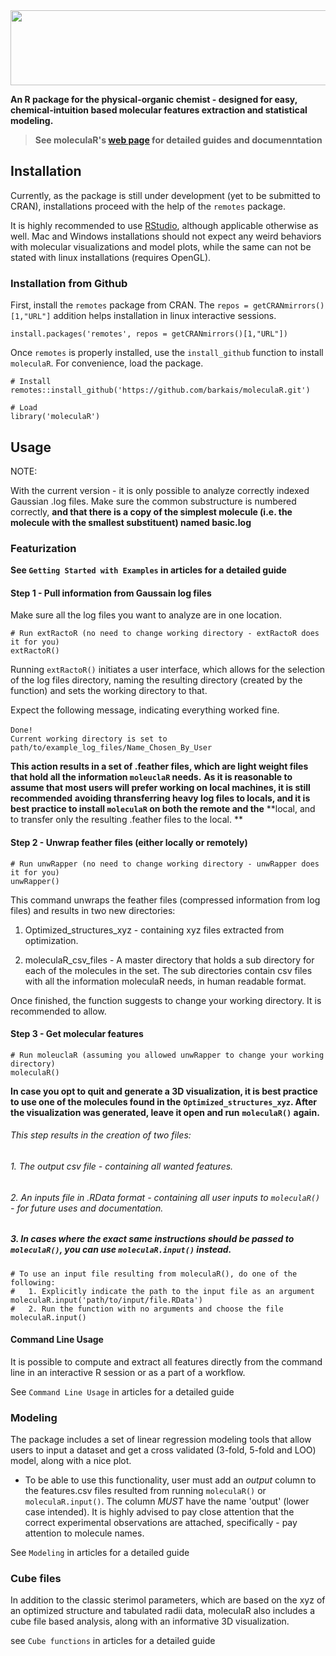 
<img src="moleculaR_logo.png" width="600" height="120">

**An R package for the physical-organic chemist - designed for easy, chemical-intuition based molecular features extraction and statistical modeling.**
>**See moleculaR's [web page](https://barkais.github.io/) for detailed guides and  documenntation**
## Installation 

Currently, as the package is still under development (yet to be submitted to CRAN), installations proceed with the help of the `remotes` package.

It is highly recommended to use [RStudio]('https://posit.co/'), although applicable otherwise as well. Mac and Windows installations should not expect any weird behaviors with molecular visualizations and model plots, while the same can not be stated with linux installations (requires OpenGL). 

### Installation from Github 

First, install the `remotes` package from CRAN.
The `repos = getCRANmirrors()[1,"URL"]` addition helps installation in linux interactive sessions.

```
install.packages('remotes', repos = getCRANmirrors()[1,"URL"])
```

Once `remotes` is properly installed, use the `install_github` function to install `moleculaR`.
For convenience, load the package.

```
# Install
remotes::install_github('https://github.com/barkais/moleculaR.git')

# Load
library('moleculaR')
```

## Usage

NOTE:

With the current version - it is only possible to analyze correctly indexed Gaussian .log files.
Make sure the common substructure is numbered correctly, **and that there is a copy of the simplest molecule (i.e. the molecule with the smallest substituent) named basic.log**

### Featurization

**See `Getting Started with Examples` in articles for a detailed guide**

#### Step 1 - Pull information from Gaussain log files

Make sure all the log files you want to analyze are in one location. 

```
# Run extRactoR (no need to change working directory - extRactoR does it for you)
extRactoR()
```
Running `extRactoR()` initiates a user interface, which allows for the selection of the log files directory, 
naming the resulting directory (created by the function) and sets the working directory to that. 

Expect the following message, indicating everything worked fine. 

`Done!`
` `      
`Current working directory is set to path/to/example_log_files/Name_Chosen_By_User`

**This action results in a set of .feather files, which are light weight files that hold all the information `moleuclaR` needs.** **As it is reasonable to assume that most users will prefer working on local machines, it is still recommended** **avoiding thransferring heavy log files to locals, and it is best practice to install `moleculaR` on both the remote and the** **local, and to transfer only the resulting .feather files to the local. **

#### Step 2 - Unwrap feather files (either locally or remotely)

```
# Run unwRapper (no need to change working directory - unwRapper does it for you)
unwRapper()
```

This command unwraps the feather files (compressed information from log files) and results in two new directories:

  1. Optimized_structures_xyz - containing xyz files extracted from optimization.
  
  2. moleculaR_csv_files - A master directory that holds a sub directory for each of the molecules in the     set. The sub directories contain csv files with all the information moleculaR needs, in human            readable format. 

Once finished, the function suggests to change your working directory. It is recommended to allow. 

#### Step 3 - Get molecular features

```
# Run moleuclaR (assuming you allowed unwRapper to change your working directory)
moleculaR()
```

**In case you opt to quit and generate a 3D visualization, it is best practice to use one of the molecules found in the** **`Optimized_structures_xyz`. After the visualization was generated, leave it open and run** 
**`moleculaR()` again.**

###### This step results in the creation of two files:
######  1. The output csv file - containing all wanted features.
######  2. An inputs file in .RData format - containing all user inputs to `moleculaR()` - for future uses and documentation.
#####  3. In cases where the exact same instructions should be passed to `moleculaR()`, you can use `moleculaR.input()` instead. 

```
# To use an input file resulting from moleculaR(), do one of the following:
#   1. Explicitly indicate the path to the input file as an argument
moleculaR.input('path/to/input/file.RData')
#   2. Run the function with no arguments and choose the file
moleculaR.input()
```

#### Command Line Usage

It is possible to compute and extract all features directly from the command line in an interactive R session or as a part of a workflow. 

See `Command Line Usage` in articles for a detailed guide

### Modeling 

The package includes a set of linear regression modeling tools that allow users to input a dataset and get a cross validated (3-fold, 5-fold and LOO) model, along with a nice plot. 

* To be able to use this functionality, user must add an _output_ column to the features.csv files resulted from running `moleculaR()` or `moleculaR.input()`. The column *MUST* have the name 'output' (lower case intended). It is highly advised to pay close attention that the correct experimental observations are attached, specifically - pay attention to molecule names.

See `Modeling` in articles for a detailed guide

### Cube files

In addition to the classic sterimol parameters, which are based on the xyz of an optimized structure and tabulated radii data, moleculaR also includes a cube file based analysis, along with an informative 3D visualization.

see `Cube functions` in articles for a detailed guide
